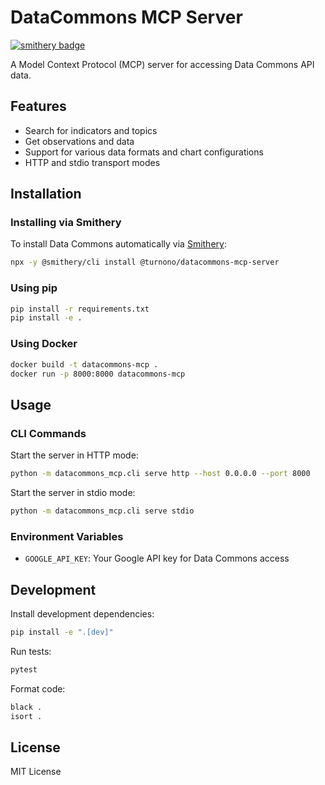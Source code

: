 # DataCommons MCP Server

[![smithery badge](https://smithery.ai/badge/@turnono/datacommons-mcp-server)](https://smithery.ai/server/@turnono/datacommons-mcp-server)

A Model Context Protocol (MCP) server for accessing Data Commons API data.

## Features

- Search for indicators and topics
- Get observations and data
- Support for various data formats and chart configurations
- HTTP and stdio transport modes

## Installation

### Installing via Smithery

To install Data Commons automatically via [Smithery](https://smithery.ai/server/@turnono/datacommons-mcp-server):

```bash
npx -y @smithery/cli install @turnono/datacommons-mcp-server
```

### Using pip

```bash
pip install -r requirements.txt
pip install -e .
```

### Using Docker

```bash
docker build -t datacommons-mcp .
docker run -p 8000:8000 datacommons-mcp
```

## Usage

### CLI Commands

Start the server in HTTP mode:

```bash
python -m datacommons_mcp.cli serve http --host 0.0.0.0 --port 8000
```

Start the server in stdio mode:

```bash
python -m datacommons_mcp.cli serve stdio
```

### Environment Variables

- `GOOGLE_API_KEY`: Your Google API key for Data Commons access

## Development

Install development dependencies:

```bash
pip install -e ".[dev]"
```

Run tests:

```bash
pytest
```

Format code:

```bash
black .
isort .
```

## License

MIT License
